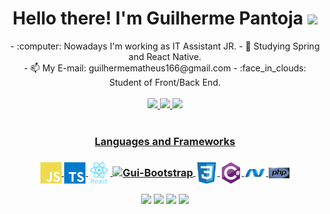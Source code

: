 <div align="center" flex-direction="row">
  <h1> Hello there! I'm Guilherme Pantoja <img src="https://user-images.githubusercontent.com/42378118/110234147-e3259600-7f4e-11eb-95be-0c4047144dea.gif" width="30"></h1>
  - :computer: Nowadays I'm working as IT Assistant JR.
  - 🌱 Studying Spring and React Native.
  <br/>- 📫 My E-mail: guilhermematheus166@gmail.com
  - :face_in_clouds: Student of Front/Back End.
</div>
<br />

<div align="center">
  <div align="center">
    <a href="https://github.com/guilxp">
    <img height="180em" src="https://github-readme-stats.vercel.app/api?username=guilxp&show_icons=true&include_all_commits=true&theme=chartreuse-dark">
    <img height="180em" src="https://github-readme-stats.vercel.app/api/top-langs/?username=guilxp&layout=compact&langs_count=6&theme=chartreuse-dark">
      <img height='180em' src='https://github-readme-streak-stats.herokuapp.com?user=GuiLxP&theme=chartreuse-dark&hide_format=j%20M%5B%20Y%5D&fire=DD0000&ring=52DD81&dates=52DD81&stroke=ABCFDD' />
  </div>

  <div style="display: inline"><br>
    <h3>Languages and Frameworks<h3>
    <img align="center" alt="Gui-Js" height="35" width="35" src="https://raw.githubusercontent.com/devicons/devicon/master/icons/javascript/javascript-plain.svg">
    <img align="center" alt="Gui-TypeScript" height="35" width="35" src="https://github.com/devicons/devicon/blob/master/icons/typescript/typescript-plain.svg">
    <img align="center" alt="Gui-React" height="35" width="35" src="https://github.com/devicons/devicon/blob/master/icons/react/react-original-wordmark.svg">
    <img align="center" alt="Gui-Bootstrap" src="https://cdn.jsdelivr.net/gh/devicons/devicon/icons/bootstrap/bootstrap-original.svg" width="35" height="35"/>
    <img align="center" alt="Gui-CSS" height="35" width="35" src="https://raw.githubusercontent.com/devicons/devicon/master/icons/css3/css3-original.svg">
    <img align="center" alt="Gui-Csharp" height="35" width="35" src="https://raw.githubusercontent.com/devicons/devicon/master/icons/csharp/csharp-original.svg">
    <img align="center" alt="Gui-dot-net" height="35" width="35" src="https://github.com/devicons/devicon/blob/master/icons/dot-net/dot-net-original.svg">
    <img align="center" alt="Gui-PHP" height="35" width="35" src="https://github.com/devicons/devicon/blob/master/icons/php/php-original.svg">
  </div>

  <div>
      <a href="https://www.linkedin.com/in/guilherme-pantoja-7694a6208/" target="_blank"><img src="https://img.shields.io/badge/-LinkedIn-%230077B5?style=for-the-badge&logo=linkedin&logoColor=white" target="_blank"></a> 
      <a href="https://codepen.io/guilxp" target="_blank"><img src="https://img.shields.io/badge/Codepen-000000?style=for-the-badge&logo=codepen&logoColor=white" target="_blank"></a>
      <a href="https://app.powerbi.com/view?r=eyJrIjoiMDQwMjRkMzctMzdjNS00Y2NjLThlOTEtNmFmZTU4NzUwZDg2IiwidCI6Ijc2ZGZjMDdlLTRkZGEtNDYyMC04NDllLTBmOWJkMzg5MGE0YyJ9&pageName=ReportSection" target="_blank"><img src="https://img.shields.io/badge/PowerBI-F2C811?style=for-the-badge&logo=Power%20BI&logoColor=white" target="_blank"></a>
      <a href="mailto:guilhermematheus166@gmail.com" target="_blank"><img src="https://img.shields.io/badge/Gmail-D14836?style=for-the-badge&logo=gmail&logoColor=white"></a> 
  </div>
</div>
<br/>

##
